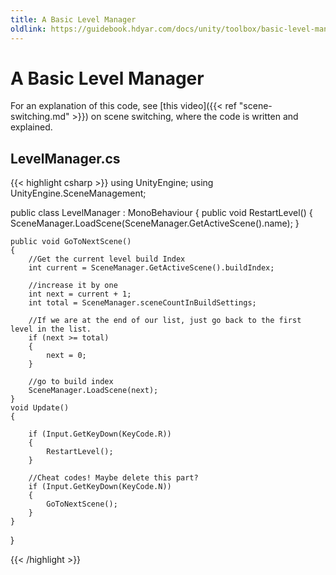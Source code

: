 ```yaml
---
title: A Basic Level Manager
oldlink: https://guidebook.hdyar.com/docs/unity/toolbox/basic-level-manager/
---
```

# A Basic Level Manager
For an explanation of this code, see [this video]({{< ref "scene-switching.md" >}}) on scene switching, where the code is written and explained.

## LevelManager.cs
{{< highlight csharp >}}
using UnityEngine;
using UnityEngine.SceneManagement;

public class LevelManager : MonoBehaviour
{
    public void RestartLevel()
    {
        SceneManager.LoadScene(SceneManager.GetActiveScene().name);
    }

    public void GoToNextScene()
    {
        //Get the current level build Index
        int current = SceneManager.GetActiveScene().buildIndex;
        
        //increase it by one
        int next = current + 1;
        int total = SceneManager.sceneCountInBuildSettings;
        
        //If we are at the end of our list, just go back to the first level in the list.
        if (next >= total)
        {
            next = 0;
        }

        //go to build index
        SceneManager.LoadScene(next);
    }
    void Update()
    {

        if (Input.GetKeyDown(KeyCode.R))
        {
            RestartLevel();
        }

        //Cheat codes! Maybe delete this part?
        if (Input.GetKeyDown(KeyCode.N))
        {
            GoToNextScene();
        }
    }
}

{{< /highlight >}}
